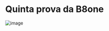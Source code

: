 # Quinta prova da B8one


![image](https://github.com/ubyss/B8one-fifth-proof/assets/80261904/082c61ca-2e4f-4559-989b-c87bd0c29170)
